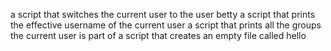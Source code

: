 a script that switches the current user to the user betty
a script that prints the effective username of the current user
a script that prints all the groups the current user is part of
a script that creates an empty file called hello
